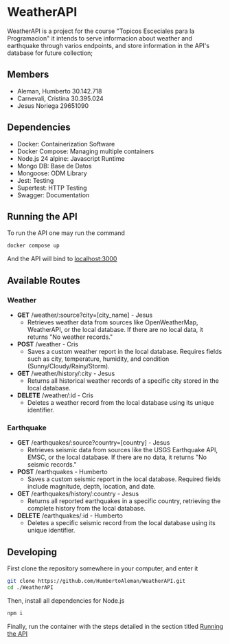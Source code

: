 # WeatherAPI

WeatherAPI is a project for the course "Topicos Esceciales para la Programacion" it intends to serve informacion about weather and earthquake through varios endpoints, and store information in the API's database for future collection;

## Members

- Aleman, Humberto 30.142.718
- Carnevali, Cristina 30.395.024
- Jesus Noriega 29651090

## Dependencies

- Docker: Containerization Software
- Docker Compose: Managing multiple containers
- Node.js 24 alpine: Javascript Runtime
- Mongo DB: Base de Datos
- Mongoose: ODM Library
- Jest: Testing
- Supertest: HTTP Testing
- Swagger: Documentation

## Running the API

To run the API one may run the command

```bash
docker compose up
```

And the API will bind to [localhost:3000](127.0.0.1:3000)

## Available Routes

### Weather

- **GET** /weather/:source?city=\[city_name\] - Jesus
  - Retrieves weather data from sources like OpenWeatherMap, WeatherAPI, or the local database. If there are no local data, it returns "No weather records."
- **POST** /weather - Cris
  - Saves a custom weather report in the local database. Requires fields such as city, temperature, humidity, and condition (Sunny/Cloudy/Rainy/Storm).
- **GET** /weather/history/:city - Jesus
  - Returns all historical weather records of a specific city stored in the local database.
- **DELETE** /weather/:id - Cris
  - Deletes a weather record from the local database using its unique identifier.

### Earthquake

- **GET** /earthquakes/:source?country=[country] - Jesus
  - Retrieves seismic data from sources like the USGS Earthquake API, EMSC, or the local database. If there are no data, it returns "No seismic records."
- **POST** /earthquakes - Humberto
  - Saves a custom seismic report in the local database. Required fields include magnitude, depth, location, and date.
- **GET** /earthquakes/history/:country - Jesus
  - Returns all reported earthquakes in a specific country, retrieving the complete history from the local database.
- **DELETE** /earthquakes/:id - Humberto
  - Deletes a specific seismic record from the local database using its unique identifier.

## Developing

First clone the repository somewhere in your computer, and enter it

```bash
git clone https://github.com/HumbertoAleman/WeatherAPI.git
cd ./WeatherAPI
```

Then, install all dependencies for Node.js

```bash
npm i
```

Finally, run the container with the steps detailed in the section titled [Running the API](#Running-the-API)
